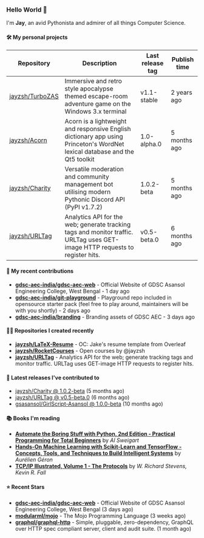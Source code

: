 ### Hello World 👋

I'm **Jay**, an avid Pythonista and admirer of all things Computer Science.

#### 🛠  My personal projects
Repository | Description | Last release tag | Publish time |
-----------|-------------|------------------|--------------|
 [jayzsh/TurboZAS](https://github.com/jayzsh/TurboZAS) | Immersive and retro style apocalypse themed escape-room adventure game on the Windows 3.x terminal | v1.1-stable | 2 years ago
 [jayzsh/Acorn](https://github.com/jayzsh/Acorn) | Acorn is a lightweight and responsive English dictionary app using Princeton's WordNet lexical database and the Qt5 toolkit  | 1.0-alpha.0 | 5 months ago
 [jayzsh/Charity](https://github.com/jayzsh/Charity) | Versatile moderation and community management bot utilising modern Pythonic Discord API (PyPI v1.7.2) | 1.0.2-beta | 5 months ago
 [jayzsh/URLTag](https://github.com/jayzsh/URLTag) | Analytics API for the web; generate tracking tags and monitor traffic. URLTag uses GET-image HTTP requests to register hits. | v0.5-beta.0 | 6 months ago

#### 📁 My recent contributions

<ul>
<li><b><a href="https://github.com/gdsc-aec-india/gdsc-aec-web">gdsc-aec-india/gdsc-aec-web</a></b> - Official Website of GDSC Asansol Engineering College, West Bengal - 1 day ago</li>
<li><b><a href="https://github.com/gdsc-aec-india/git-playground">gdsc-aec-india/git-playground</a></b> - Playground repo included in opensource starter pack (feel free to play around, maintainers will be with you shortly) - 2 days ago</li>
<li><b><a href="https://github.com/gdsc-aec-india/branding">gdsc-aec-india/branding</a></b> - Branding assets of GDSC AEC - 3 days ago</li>
</ul>

#### 👨‍💻 Repositories I created recently
- **[jayzsh/LaTeX-Resume](https://github.com/jayzsh/LaTeX-Resume)** - OC: Jake's resume template from Overleaf
- **[jayzsh/RocketCourses](https://github.com/jayzsh/RocketCourses)** - Open courses by @jayzsh
- **[jayzsh/URLTag](https://github.com/jayzsh/URLTag)** - Analytics API for the web; generate tracking tags and monitor traffic. URLTag uses GET-image HTTP requests to register hits.

#### 🚀 Latest releases I've contributed to


- [jayzsh/Charity @ 1.0.2-beta](https://github.com/jayzsh/Charity/releases/tag/1.0.2-beta) (5 months ago)
- [jayzsh/URLTag @ v0.5-beta.0](https://github.com/jayzsh/URLTag/releases/tag/v0.5-beta.0) (6 months ago)
- [gsasansol/GirlScript-Asansol @ 1.0.0-beta](https://github.com/gsasansol/GirlScript-Asansol/releases/tag/1.0.0-beta) (10 months ago)

#### 📚 Books I'm reading
- **[Automate the Boring Stuff with Python, 2nd Edition - Practical Programming for Total Beginners](https://literal.club/jayzsh/book/al-sweigart-automate-the-boring-stuff-with-python-2nd-edition-x47zp)** by _Al Sweigart_
- **[Hands-On Machine Learning with Scikit-Learn and TensorFlow - Concepts, Tools, and Techniques to Build Intelligent Systems](https://literal.club/jayzsh/book/hands-on-machine-learning-with-scikit-learn-and-tensorflow-pw0fv)** by _Aurélien Géron_
- **[TCP/IP Illustrated, Volume 1 - The Protocols](https://literal.club/jayzsh/book/kevin-r-fall-w-richard-stevens-tcpip-illustrated-volume-1-q1kwv)** by _W. Richard Stevens, Kevin R. Fall_

#### ⭐ Recent Stars
- **[gdsc-aec-india/gdsc-aec-web](https://github.com/gdsc-aec-india/gdsc-aec-web)** - Official Website of GDSC Asansol Engineering College, West Bengal (3 days ago)
- **[modularml/mojo](https://github.com/modularml/mojo)** - The Mojo Programming Language (3 weeks ago)
- **[graphql/graphql-http](https://github.com/graphql/graphql-http)** - Simple, pluggable, zero-dependency, GraphQL over HTTP spec compliant server, client and audit suite. (1 month ago)

